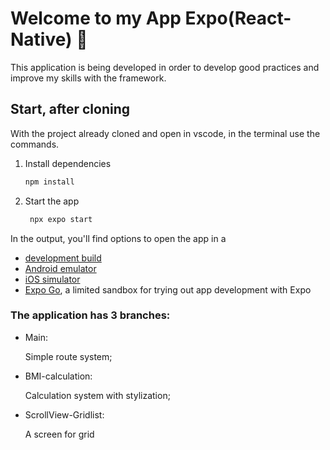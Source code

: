 # Welcome to my App Expo(React-Native) 👋

This application is being developed in order to develop good practices and improve my skills with the framework.

## Start, after cloning

With the project already cloned and open in vscode, in the terminal use the commands.

1. Install dependencies

   ```bash
   npm install
   ```

2. Start the app

   ```bash
    npx expo start
   ```

In the output, you'll find options to open the app in a

- [development build](https://docs.expo.dev/develop/development-builds/introduction/)
- [Android emulator](https://docs.expo.dev/workflow/android-studio-emulator/)
- [iOS simulator](https://docs.expo.dev/workflow/ios-simulator/)
- [Expo Go](https://expo.dev/go), a limited sandbox for trying out app development with Expo

### The application has 3 branches:
- Main:

   Simple route system;

- BMI-calculation:

   Calculation system with stylization;

- ScrollView-Gridlist:

   A screen for grid
